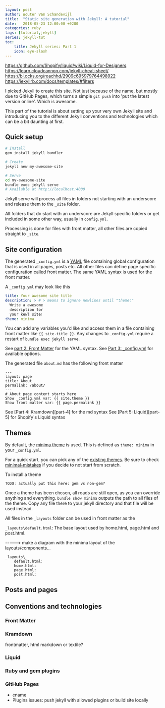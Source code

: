 ```yaml
---
layout: post
author: Wouter Van Schandevijl
title:  "Static site generation with Jekyll: A tutorial"
date:   2018-05-23 12:00:00 +0200
categories: ruby
tags: [tutorial,jekyll]
series: jekyll-tut
toc:
    title: Jekyll series: Part 1
    icon: eye-slash
---
```


https://github.com/Shopify/liquid/wiki/Liquid-for-Designers
https://learn.cloudcannon.com/jekyll-cheat-sheet/
https://bl.ocks.org/roachhd/2909c695979764498922
https://jekyllrb.com/docs/templates/#filters

I picked Jekyll to create this site. Not just because of the name, 
but mostly due to GitHub Pages, which turns a simple `git push` into
'put the latest version online'. Which is awesome.

This part of the tutorial is about setting up your very own Jekyll site
and introducing you to the different Jekyll conventions and technologies
which can be a bit daunting at first.

<!--more-->

## Quick setup

```sh
# Install
gem install jekyll bundler

# Create
jekyll new my-awesome-site

# Serve
cd my-awesome-site
bundle exec jekyll serve
# Available at http://localhost:4000
```

Jekyll serve will process all files in folders not starting with an underscore and
release them to the `_site` folder. 

All folders that do start with an underscore are Jekyll specific folders or get
included in some other way, usually in `config.yml`.

Processing is done for files with front matter, all other files are copied straight to `_site`.



## Site configuration

The generated `_config.yml` is a [YAML][yaml-wiki] file containing global configuration
that is used in all pages, posts etc. All other files can define page specific
configuration called front matter. The same YAML syntax is used for the front matter.

A `_config.yml` may look like this
```yml
title: Your awesome site title
description: > # > means to ignore newlines until "theme:"
  Write a awesome
  description for
  your kewl site!
theme: minima
```

You can add any variables you'd like and access them in a file containing front matter like `{{ site.title }}`.
Any changes to `_config.yml` require a restart of `bundle exec jekyll serve`.

See [part 2: Front Matter][part-2] for the YAML syntax.
See [Part 3: _config.yml][part-3] for available options.


The generated file `about.md` has the following front matter
```
---
layout: page
title: About
permalink: /about/
---
# About page content starts here
Show _config.yml var: {{ site.theme }}
Show front matter var: {{ page.permalink }}
```

See [Part 4: Kramdown][part-4] for the md syntax
See [Part 5: Liquid][part-5] for Shopify's Liquid syntax


## Themes

By default, the [minima theme][theme-minima] is used. This is defined as `theme: minima` in your `_config.yml`.

For a quick start, you can pick any of the [existing themes][awesome-jekyll-themes]. 
Be sure to check [minimal-mistakes][minimal-mistakes] if you decide to not start from scratch.

To install a theme
```
TODO: actually put this here: gem vs non-gem?
```

Once a theme has been chosen, all roads are still open, as you can override anything and everything.
`bundle show minima` outputs the path to all files of the theme. Copy any file there to your jekyll
directory and that file will be used instead.

All files in the `_layouts` folder can be used in front matter as the 

`_layouts\default.html`: The base layout used by home.html, page.html and post.html.

-----> make a diagram with the minima layout of the layouts/components...

```
_layouts\
	default.html: 
	home.html: 
	page.html: 
	post.html: 
```


## Posts and pages



## Conventions and technologies

### Front Matter

### Kramdown

frontmatter, html
markdown or textile?


### Liquid

### Ruby and gem plugins

### GitHub Pages

- cname
- Plugins issues: push jekyll with allowed plugins or build site locally


[yaml-wiki]: https://en.wikipedia.org/wiki/YAML
[part-2]: jekyll-tutorial-2-front-matter
[part-3]: jekyll-tutorial-3-config-yml
[theme-minima]: https://github.com/jekyll/minima
[minimal-mistakes]: https://mmistakes.github.io/minimal-mistakes/
[awesome-jekyll-plugins]: https://github.com/planetjekyll/awesome-jekyll-plugins
[awesome-jekyll-themes]: https://github.com/planetjekyll/awesome-jekyll-themes
